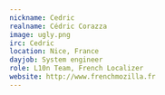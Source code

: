 ```yaml
---
nickname: Cedric
realname: Cédric Corazza
image: ugly.png
irc: Cedric
location: Nice, France
dayjob: System engineer 
role: L10n Team, French Localizer
website: http://www.frenchmozilla.fr
---
```


